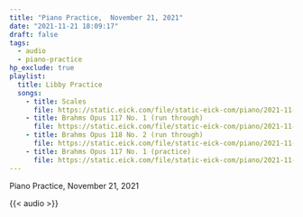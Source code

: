```yaml
---
title: "Piano Practice,  November 21, 2021"
date: "2021-11-21 18:09:17"
draft: false
tags:
  - audio
  - piano-practice
hp_exclude: true
playlist:
  title: Libby Practice
  songs:
    - title: Scales
      file: https://static.eick.com/file/static-eick-com/piano/2021-11-21-001.mp3
    - title: Brahms Opus 117 No. 1 (run through)
      file: https://static.eick.com/file/static-eick-com/piano/2021-11-21-003.mp3
    - title: Brahms Opus 118 No. 2 (run through)
      file: https://static.eick.com/file/static-eick-com/piano/2021-11-21-004.mp3
    - title: Brahms Opus 117 No. 1 (practice)
      file: https://static.eick.com/file/static-eick-com/piano/2021-11-21-005.mp3
---
```


Piano Practice, November 21, 2021

<!--more-->

{{< audio >}}
